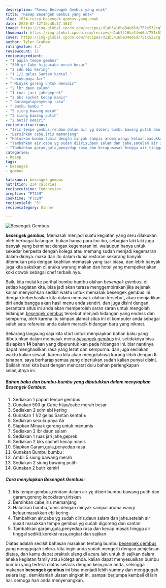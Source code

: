 ```yaml
---
description: "Resep Besengek Gembus yang enak"
title: "Resep Besengek Gembus yang enak"
slug: 1634-resep-besengek-gembus-yang-enak
date: 2020-07-12T15:40:37.161Z
image: https://img-global.cpcdn.com/recipes/d1ab5416ba34ed6d/751x532cq70/besengek-gembus-foto-resep-utama.jpg
thumbnail: https://img-global.cpcdn.com/recipes/d1ab5416ba34ed6d/751x532cq70/besengek-gembus-foto-resep-utama.jpg
cover: https://img-global.cpcdn.com/recipes/d1ab5416ba34ed6d/751x532cq70/besengek-gembus-foto-resep-utama.jpg
author: Tyler Graham
ratingvalue: 3.7
reviewcount: 15
recipeingredient:
- "1 papan tempe gembus"
- "500 gr Cabe hijaucabe merah besar"
- "2 sdm ebi kering"
- "1 1/2 gelas Santan kental "
- "secukupnya Air"
- " Minyak goreng untuk menumis"
- "2 lbr daun salam"
- "1 ruas jari jahegeprek"
- "2 bks sachet kecap manis"
- " Garamgulapenyedap rasa"
- " Bumbu bumbu "
- "5 siung bawang merah"
- "2 siung bawang putih"
- "2 butir kemiri"
recipeinstructions:
- "Iris tempe gembus,rendam dalam air yg diberi bumbu bawang putih dan garam.goreng kecoklatan,tiriskan"
- "Bersihkan cabe,iris memanjang"
- "Haluskan bumbu,tumis dengan minyak sampai aroma wangi keluar.masukkan ebi kering"
- "Tambahkan air,cabe yg sudah diiris,daun salam dan jahe.setelah air susut masukkan tempe gembus yg sudah digoreng dan santan"
- "Tambahkan garam,gula,penyedap rasa dan kecap.masak hingga air tinggal sedikit.koreksi rasa,angkat dan sajikan"
categories:
- Resep
tags:
- besengek
- gembus

katakunci: besengek gembus 
nutrition: 234 calories
recipecuisine: Indonesian
preptime: "PT13M"
cooktime: "PT32M"
recipeyield: "3"
recipecategory: Dinner

---
```



![Besengek Gembus](https://img-global.cpcdn.com/recipes/d1ab5416ba34ed6d/751x532cq70/besengek-gembus-foto-resep-utama.jpg)

<b><i>besengek gembus</i></b>, Memasak menjadi suatu kegiatan yang seru dilakukan oleh berbagai kalangan. bukan hanya para ibu ibu, sebagian laki laki juga banyak yang berminat dengan kegemaran ini. walaupun hanya untuk sekedar berpesta dengan kolega atau memang sudah menjadi kegemaran dalam dirinya. maka dari itu dalam dunia restoran sekarang banyak ditemukan pria dengan keahlian memasak yang luar biasa, dan lebih banyak juga kita saksikan di aneka warung makan dan hotel yang mempekerjakan koki cowok sebagai chef terbaik nya.

Baik, kita mulai ke perihal bumbu bumbu olahan <i>besengek gembus</i>. di setiap kegiatan kita, bisa jadi akan terasa menggembirakan jika sejenak kalian menyisihkan sedikit waktu untuk memasak besengek gembus ini. dengan keberhasilan kita dalam memasak olahan tersebut, akan menjadikan diri anda bangga akan hasil menu anda sendiri. dan juga disini dengan perantara situs ini anda akan memperoleh saran saran untuk mengolah hidangan <u>besengek gembus</u> tersebut menjadi hidangan yang endess dan sempurna, oleh karena itu simpan alamat situs ini di komputer anda sebagai salah satu referensi anda dalam meracik hidangan baru yang nikmat.




Sekarang langsung saja kita start untuk menyiapkan bahan baku yang dibutuhkan dalam memasak menu <u><i>besengek gembus</i></u> ini. setidaknya bisa disiapkan <b>14</b> bahan yang diperuntuk kan pada hidangan ini. biar nantinya dapat menghasilkan rasa yang lezat dan sempurna. dan juga sediakan waktu kalian sesaat, karena kita akan mengolahnya kurang lebih dengan <b>5</b> tahapan. saya berharap semua yang diperlukan sudah kalian punyai disini, Baiklah mari kita buat dengan mencatat dulu bahan perlengkapan selanjutnya ini.

<!--inarticleads1-->

##### Bahan baku dan bumbu-bumbu yang dibutuhkan dalam menyiapkan Besengek Gembus:

1. Sediakan 1 papan tempe gembus
1. Gunakan 500 gr Cabe hijau/cabe merah besar
1. Sediakan 2 sdm ebi kering
1. Gunakan 1 1/2 gelas Santan kental ±
1. Sediakan secukupnya Air
1. Siapkan  Minyak goreng untuk menumis
1. Sediakan 2 lbr daun salam
1. Sediakan 1 ruas jari jahe,geprek
1. Sediakan 2 bks sachet kecap manis
1. Siapkan  Garam,gula,penyedap rasa
1. Gunakan  Bumbu bumbu :
1. Ambil 5 siung bawang merah
1. Sediakan 2 siung bawang putih
1. Gunakan 2 butir kemiri




<!--inarticleads2-->

##### Cara menyiapkan Besengek Gembus:

1. Iris tempe gembus,rendam dalam air yg diberi bumbu bawang putih dan garam.goreng kecoklatan,tiriskan
1. Bersihkan cabe,iris memanjang
1. Haluskan bumbu,tumis dengan minyak sampai aroma wangi keluar.masukkan ebi kering
1. Tambahkan air,cabe yg sudah diiris,daun salam dan jahe.setelah air susut masukkan tempe gembus yg sudah digoreng dan santan
1. Tambahkan garam,gula,penyedap rasa dan kecap.masak hingga air tinggal sedikit.koreksi rasa,angkat dan sajikan




Diatas adalah sedikit bahasan masakan tentang bumbu <u>besengek gembus</u> yang menggugah selera. kita ingin anda sudah mengerti dengan penjelasan diatas, dan kamu dapat praktek ulang di acara lain untuk di sajikan dalam aneka kegiatan family atau kolega anda. kalian dapat menyesuaikan bumbu bumbu yang tertera diatas selaras dengan keinginan anda, sehingga makanan <b>besengek gembus</b> ini bisa menjadi lebih yummy dan menggugah selera lagi. demikianlah ulasan singkat ini, sampai berjumpa kembali di lain hal. semoga hari anda menyenangkan.
